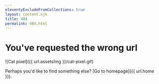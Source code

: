 ```yaml
---
eleventyExcludeFromCollections: true
layout: content.njk
title: 404
permalink: 404.html
---
```


# You've requested the wrong url

![Cat pixel]({{ url.assetsImg }}/cat-pixel.gif)

Perhaps you'd like to find something else? [Go to homepage]({{ url.home }}).